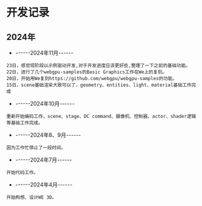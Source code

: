 # 开发记录

## 2024年

* ------2024年11月------

```
23日，感觉现阶段以示例驱动开发,对于开发进度应该更好些,整理了一下之前的基础功能。
22日，进行了几个webgpu-samples的Basic Graphics工作在We上的复刻。
20日，开始用We复刻https://github.com/webgpu/webgpu-samples的功能。
15日，scene基础渲染大致可以了，geometry、entities、light、material基础工作完成
```

* ------2024年10月------

```
重新开始编码工作，scene、stage、DC command、摄像机、控制器、actor、shader逻辑等基础工作完成。
```

* ------2024年8、9月------

```
因为工作忙停止了一段时间。
```

* ------2024年7月------

```
开始代码工作。
```

* ------2024年4月------

```
开始构想、设计WE 3D。
```

